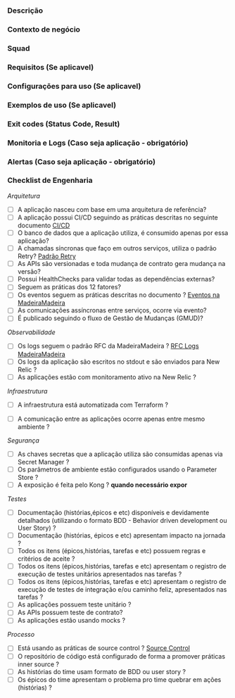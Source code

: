 # <Nome do projeto>

### Descrição

### Contexto de negócio

### Squad

### Requisitos (Se aplicavel)

### Configurações para uso (Se aplicavel)

### Exemplos de uso (Se aplicavel)

### Exit codes (Status Code, Result)

### Monitoria e Logs (Caso seja aplicação - obrigatório)
<!-- Descrição simples da regras de negócio que estão sendo logadas -->
<!-- Descrição das monitorias + link para elas -->
### Alertas (Caso seja aplicação - obrigatório)
<!-- Descrição de quando deve ser alertado -->
<!-- Listagem de todos os alertas configurados -->
<!-- Canais que são notificados os alertas -->

### Checklist de Engenharia

*Arquitetura*

- [ ] A aplicação nasceu com base em uma arquitetura de referência?
- [ ] A aplicação possui CI/CD seguindo as práticas descritas no seguinte documento [CI/CD ](https://madeiramadeira.atlassian.net/wiki/spaces/SRE/pages/2560131648)
- [ ] O banco de dados que a aplicação utiliza, é consumido apenas por essa aplicação?
- [ ] A chamadas síncronas que faço em outros serviços, utiliza o padrão Retry? [Padrão Retry](https://docs.microsoft.com/pt-br/azure/architecture/patterns/retry)
- [ ] As APIs são versionadas e toda mudança de contrato gera mudança na versão?
- [ ] Possui HealthChecks para validar todas as dependências externas? <!-- add documentação de explicação -->
- [ ] Seguem as práticas dos 12 fatores? <!-- add link para explicação -->
- [ ] Os eventos seguem as práticas descritas no documento ? [Eventos na MadeiraMadeira](https://madeiramadeira.atlassian.net/wiki/spaces/CAR/pages/2141291341)
- [ ] As comunicações assíncronas entre serviços, ocorre via evento?
- [ ] É publicado seguindo o fluxo de Gestão de Mudanças (GMUD)?

*Observabilidade*
- [ ] Os logs seguem o padrão RFC da MadeiraMadeira ? [RFC Logs MadeiraMadeira](https://madeiramadeira.atlassian.net/wiki/spaces/CAR/pages/2317942893)
- [ ] Os logs da aplicação são escritos no stdout e são enviados para New Relic ? 
- [ ] As aplicações estão com monitoramento ativo na New Relic ?

*Infraestrutura*
- [ ] A infraestrutura está automatizada com Terraform ?
- [ ] A comunicação entre as aplicações ocorre apenas entre mesmo ambiente ?


*Segurança*
- [ ] As chaves secretas que a aplicação utiliza são consumidas apenas via Secret Manager ?
- [ ] Os parâmetros de ambiente estão configurados usando o Parameter Store ?
- [ ] A exposição é feita pelo Kong ? **quando necessário expor**
    
*Testes*
- [ ] Documentação (histórias,épicos e etc) disponíveis e devidamente detalhados (utilizando o formato BDD - Behavior driven development ou User Story) ?
- [ ] Documentação (histórias, épicos e etc) apresentam impacto na jornada ?
- [ ] Todos os itens (épicos,histórias, tarefas e etc) possuem regras e critérios de aceite ?
- [ ] Todos os itens (épicos,histórias, tarefas e etc) apresentam o registro de execução de testes unitários apresentados nas tarefas ?
- [ ] Todos os itens (épicos,histórias, tarefas e etc) apresentam o registro de execução de testes de integração e/ou caminho feliz, apresentados nas tarefas ?
- [ ] As aplicações possuem teste unitário ?
- [ ] As APIs possuem teste de contrato?  
- [ ] As aplicações estão usando mocks ?
    
*Processo*
- [ ] Está usando as práticas de source control ? [Source Control](https://madeiramadeira.atlassian.net/wiki/spaces/SRE/pages/2482995227)
- [ ] O repositório de código está configurado de forma a promover práticas inner source ? 
- [ ] As histórias do time usam formato de BDD ou user story ?
- [ ] Os épicos do time apresentam o problema pro time quebrar em ações (histórias) ?
